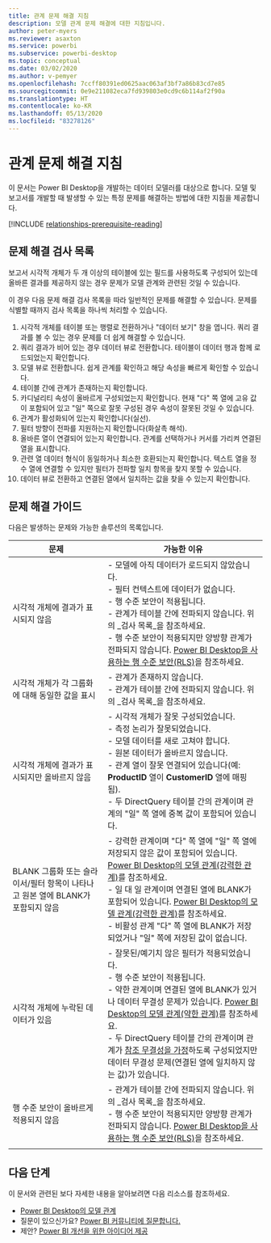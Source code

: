 ```yaml
---
title: 관계 문제 해결 지침
description: 모델 관계 문제 해결에 대한 지침입니다.
author: peter-myers
ms.reviewer: asaxton
ms.service: powerbi
ms.subservice: powerbi-desktop
ms.topic: conceptual
ms.date: 03/02/2020
ms.author: v-pemyer
ms.openlocfilehash: 7ccff80391ed0625aac063af3bf7a86b83cd7e85
ms.sourcegitcommit: 0e9e211082eca7fd939803e0cd9c6b114af2f90a
ms.translationtype: HT
ms.contentlocale: ko-KR
ms.lasthandoff: 05/13/2020
ms.locfileid: "83278126"
---
```

# <a name="relationship-troubleshooting-guidance"></a>관계 문제 해결 지침

이 문서는 Power BI Desktop을 개발하는 데이터 모델러를 대상으로 합니다. 모델 및 보고서를 개발할 때 발생할 수 있는 특정 문제를 해결하는 방법에 대한 지침을 제공합니다.

[!INCLUDE [relationships-prerequisite-reading](includes/relationships-prerequisite-reading.md)]

## <a name="troubleshooting-checklist"></a>문제 해결 검사 목록

보고서 시각적 개체가 두 개 이상의 테이블에 있는 필드를 사용하도록 구성되어 있는데 올바른 결과를 제공하지 않는 경우 문제가 모델 관계와 관련된 것일 수 있습니다.

이 경우 다음 문제 해결 검사 목록을 따라 일반적인 문제를 해결할 수 있습니다. 문제를 식별할 때까지 검사 목록을 하나씩 처리할 수 있습니다.

1. 시각적 개체를 테이블 또는 행렬로 전환하거나 "데이터 보기" 창을 엽니다. 쿼리 결과를 볼 수 있는 경우 문제를 더 쉽게 해결할 수 있습니다.
1. 쿼리 결과가 비어 있는 경우 데이터 뷰로 전환합니다. 테이블이 데이터 행과 함께 로드되었는지 확인합니다.
1. 모델 뷰로 전환합니다. 쉽게 관계를 확인하고 해당 속성을 빠르게 확인할 수 있습니다.
1. 테이블 간에 관계가 존재하는지 확인합니다.
1. 카디널리티 속성이 올바르게 구성되었는지 확인합니다. 현재 "다" 쪽 열에 고유 값이 포함되어 있고 "일" 쪽으로 잘못 구성된 경우 속성이 잘못된 것일 수 있습니다.
1. 관계가 활성화되어 있는지 확인합니다(실선).
1. 필터 방향이 전파를 지원하는지 확인합니다(화살촉 해석).
1. 올바른 열이 연결되어 있는지 확인합니다. 관계를 선택하거나 커서를 가리켜 연결된 열을 표시합니다.
1. 관련 열 데이터 형식이 동일하거나 최소한 호환되는지 확인합니다. 텍스트 열을 정수 열에 연결할 수 있지만 필터가 전파할 일치 항목을 찾지 못할 수 있습니다.
1. 데이터 뷰로 전환하고 연결된 열에서 일치하는 값을 찾을 수 있는지 확인합니다.

## <a name="troubleshooting-guide"></a>문제 해결 가이드

다음은 발생하는 문제와 가능한 솔루션의 목록입니다.

|문제|가능한 이유|
|---------|---------|
|시각적 개체에 결과가 표시되지 않음|- 모델에 아직 데이터가 로드되지 않았습니다.<br />- 필터 컨텍스트에 데이터가 없습니다.<br />- 행 수준 보안이 적용됩니다.<br />- 관계가 테이블 간에 전파되지 않습니다. 위의 _검사 목록_을 참조하세요.<br />- 행 수준 보안이 적용되지만 양방향 관계가 전파되지 않습니다. [Power BI Desktop을 사용하는 행 수준 보안(RLS)](../create-reports/desktop-rls.md)을 참조하세요.|
|시각적 개체가 각 그룹화에 대해 동일한 값을 표시 |- 관계가 존재하지 않습니다.<br />- 관계가 테이블 간에 전파되지 않습니다. 위의 _검사 목록_을 참조하세요.|
|시각적 개체에 결과가 표시되지만 올바르지 않음|- 시각적 개체가 잘못 구성되었습니다.<br />- 측정 논리가 잘못되었습니다.<br />- 모델 데이터를 새로 고쳐야 합니다.<br />- 원본 데이터가 올바르지 않습니다.<br />- 관계 열이 잘못 연결되어 있습니다(예: **ProductID** 열이 **CustomerID** 열에 매핑됨).<br />- 두 DirectQuery 테이블 간의 관계이며 관계의 "일" 쪽 열에 중복 값이 포함되어 있습니다.|
|BLANK 그룹화 또는 슬라이서/필터 항목이 나타나고 원본 열에 BLANK가 포함되지 않음|- 강력한 관계이며 "다" 쪽 열에 "일" 쪽 열에 저장되지 않은 값이 포함되어 있습니다. [Power BI Desktop의 모델 관계(강력한 관계)](../transform-model/desktop-relationships-understand.md#strong-relationships)를 참조하세요.<br />- 일 대 일 관계이며 연결된 열에 BLANK가 포함되어 있습니다. [Power BI Desktop의 모델 관계(강력한 관계)](../transform-model/desktop-relationships-understand.md#strong-relationships)를 참조하세요.<br />- 비활성 관계 "다" 쪽 열에 BLANK가 저장되었거나 "일" 쪽에 저장된 값이 없습니다.|
|시각적 개체에 누락된 데이터가 있음|- 잘못된/예기치 않은 필터가 적용되었습니다.<br />- 행 수준 보안이 적용됩니다.<br />- 약한 관계이며 연결된 열에 BLANK가 있거나 데이터 무결성 문제가 있습니다. [Power BI Desktop의 모델 관계(약한 관계)](../transform-model/desktop-relationships-understand.md#weak-relationships)를 참조하세요.<br />- 두 DirectQuery 테이블 간의 관계이며 관계가 [참조 무결성을 가정](../transform-model/desktop-relationships-understand.md#assume-referential-integrity)하도록 구성되었지만 데이터 무결성 문제(연결된 열에 일치하지 않는 값)가 있습니다.|
|행 수준 보안이 올바르게 적용되지 않음|- 관계가 테이블 간에 전파되지 않습니다. 위의 _검사 목록_을 참조하세요.<br />- 행 수준 보안이 적용되지만 양방향 관계가 전파되지 않습니다. [Power BI Desktop을 사용하는 행 수준 보안(RLS)](../create-reports/desktop-rls.md)을 참조하세요.|
|||

## <a name="next-steps"></a>다음 단계

이 문서와 관련된 보다 자세한 내용을 알아보려면 다음 리소스를 참조하세요.

- [Power BI Desktop의 모델 관계](../transform-model/desktop-relationships-understand.md)
- 질문이 있으신가요? [Power BI 커뮤니티에 질문합니다.](https://community.powerbi.com/)
- 제안? [Power BI 개선을 위한 아이디어 제공](https://ideas.powerbi.com/)
